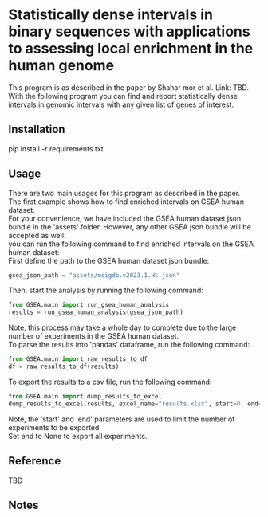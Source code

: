 # Statistically dense intervals in binary sequences with applications to assessing local enrichment in the human genome
This program is as described in the paper by Shahar mor et al. Link: TBD.    
With the following program you can find and report statistically dense intervals in genomic intervals with any given list of genes of interest.  

## Installation
pip install -r requirements.txt

## Usage
There are two main usages for this program as described in the paper.  
The first example shows how to find enriched intervals on GSEA human dataset.  
For your convenience, we have included the GSEA human dataset json bundle in the 'assets' folder. However, any other GSEA json bundle will be accepted as well.  
you can run the following command to find enriched intervals on the GSEA human dataset:  
First define the path to the GSEA human dataset json bundle:  
```python
gsea_json_path = "assets/msigdb.v2023.1.Hs.json"
```
Then, start the analysis by running the following command:  
```python
from GSEA.main import run_gsea_human_analysis
results = run_gsea_human_analysis(gsea_json_path)
```
Note, this process may take a whole day to complete due to the large number of experiments in the GSEA human dataset.  
To parse the results into 'pandas' dataframe, run the following command:  
```python
from GSEA.main import raw_results_to_df
df = raw_results_to_df(results)
```
To export the results to a csv file, run the following command:  
```python
from GSEA.main import dump_results_to_excel
dump_results_to_excel(results, excel_name="results.xlsx", start=0, end=None)
```
Note, the 'start' and 'end' parameters are used to limit the number of experiments to be exported.  
Set end to None to export all experiments.

## Reference
TBD

## Notes
